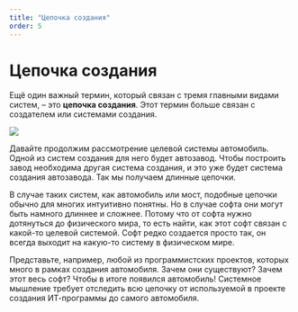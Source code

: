 ```yaml
---
title: "Цепочка создания"
order: 5
---
```


# Цепочка создания

Ещё один важный термин, который связан с тремя главными видами систем, – это **цепочка создания**. Этот термин больше связан с создателем или системами создания.

![](/ru/systems-thinking-introduction/28.png)

Давайте продолжим рассмотрение целевой системы автомобиль. Одной из систем создания для него будет автозавод. Чтобы построить завод необходима другая система создания, и это уже будет система создания автозавода. Так мы получаем длинные цепочки.

В случае таких систем, как автомобиль или мост, подобные цепочки обычно для многих интуитивно понятны. Но в случае софта они могут быть намного длиннее и сложнее. Потому что от софта нужно дотянуться до физического мира, то есть найти, как этот софт связан с какой-то целевой системой. Софт редко создается просто так, он всегда выходит на какую-то систему в физическом мире.

Представьте, например, любой из программистских проектов, которых много в рамках создания автомобиля. Зачем они существуют? Зачем этот весь софт? Чтобы в итоге появился автомобиль! Системное мышление требует отследить всю цепочку от используемой в проекте создания ИТ-программы до самого автомобиля.